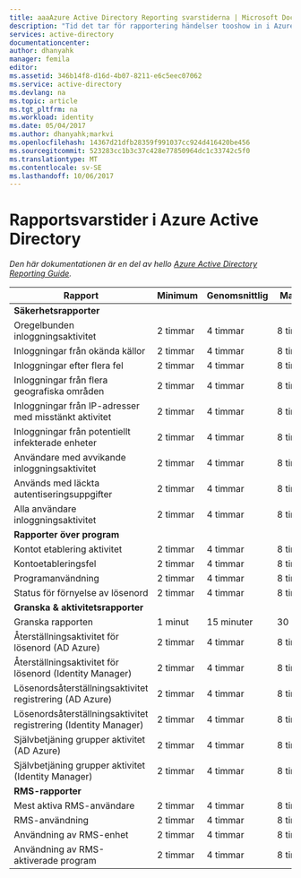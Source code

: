 ```yaml
---
title: aaaAzure Active Directory Reporting svarstiderna | Microsoft Docs
description: "Tid det tar för rapportering händelser tooshow in i Azure Active Directory"
services: active-directory
documentationcenter: 
author: dhanyahk
manager: femila
editor: 
ms.assetid: 346b14f8-d16d-4b07-8211-e6c5eec07062
ms.service: active-directory
ms.devlang: na
ms.topic: article
ms.tgt_pltfrm: na
ms.workload: identity
ms.date: 05/04/2017
ms.author: dhanyahk;markvi
ms.openlocfilehash: 14367d21dfb28359f991037cc924d416420be456
ms.sourcegitcommit: 523283cc1b3c37c428e77850964dc1c33742c5f0
ms.translationtype: MT
ms.contentlocale: sv-SE
ms.lasthandoff: 10/06/2017
---
```

# <a name="azure-active-directory-report-latencies"></a>Rapportsvarstider i Azure Active Directory
*Den här dokumentationen är en del av hello [Azure Active Directory Reporting Guide](active-directory-reporting-guide.md).*

| Rapport | Minimum | Genomsnittlig | Maximalt |
| --- | --- | --- | --- |
| **Säkerhetsrapporter** | | | |
| Oregelbunden inloggningsaktivitet |2 timmar |4 timmar |8 timmar |
| Inloggningar från okända källor |2 timmar |4 timmar |8 timmar |
| Inloggningar efter flera fel |2 timmar |4 timmar |8 timmar |
| Inloggningar från flera geografiska områden |2 timmar |4 timmar |8 timmar |
| Inloggningar från IP-adresser med misstänkt aktivitet |2 timmar |4 timmar |8 timmar |
| Inloggningar från potentiellt infekterade enheter |2 timmar |4 timmar |8 timmar |
| Användare med avvikande inloggningsaktivitet |2 timmar |4 timmar |8 timmar |
| Används med läckta autentiseringsuppgifter |2 timmar |4 timmar |8 timmar |
| Alla användare inloggningsaktivitet |2 timmar |4 timmar |8 timmar |
| **Rapporter över program** | | | |
| Kontot etablering aktivitet |2 timmar |4 timmar |8 timmar |
| Kontoetableringsfel |2 timmar |4 timmar |8 timmar |
| Programanvändning |2 timmar |4 timmar |8 timmar |
| Status för förnyelse av lösenord |2 timmar |4 timmar |8 timmar |
| **Granska & aktivitetsrapporter** | | | |
| Granska rapporten |1 minut |15 minuter |30 minuter |
| Återställningsaktivitet för lösenord (AD Azure) |2 timmar |4 timmar |8 timmar |
| Återställningsaktivitet för lösenord (Identity Manager) |2 timmar |4 timmar |8 timmar |
| Lösenordsåterställningsaktivitet registrering (AD Azure) |2 timmar |4 timmar |8 timmar |
| Lösenordsåterställningsaktivitet registrering (Identity Manager) |2 timmar |4 timmar |8 timmar |
| Självbetjäning grupper aktivitet (AD Azure) |2 timmar |4 timmar |8 timmar |
| Självbetjäning grupper aktivitet (Identity Manager) |2 timmar |4 timmar |8 timmar |
| **RMS-rapporter** | | | |
| Mest aktiva RMS-användare |2 timmar |4 timmar |8 timmar |
| RMS-användning |2 timmar |4 timmar |8 timmar |
| Användning av RMS-enhet |2 timmar |4 timmar |8 timmar |
| Användning av RMS-aktiverade program |2 timmar |4 timmar |8 timmar |

